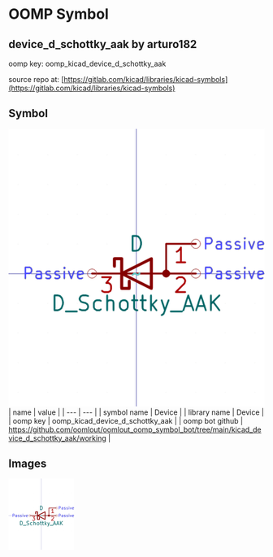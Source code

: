 # OOMP Symbol  
## device_d_schottky_aak  by arturo182  
  
oomp key: oomp_kicad_device_d_schottky_aak  
  
source repo at: [https://gitlab.com/kicad/libraries/kicad-symbols](https://gitlab.com/kicad/libraries/kicad-symbols)  
## Symbol  
  
[![working.png](working_600.png)](working.png)  
| name | value | 
| --- | --- | 
| symbol name | Device | 
| library name | Device | 
| oomp key | oomp_kicad_device_d_schottky_aak | 
| oomp bot github | https://github.com/oomlout/oomlout_oomp_symbol_bot/tree/main/kicad_device_d_schottky_aak/working | 
## Images  
  
[![working.png](working_140.png)](working.png)  
